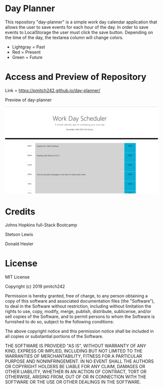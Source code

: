 # Day Planner

This repository "day-planner" is a simple work day calendar application that allows the user to save events for each hour of the day. In order to save events to LocalStorage the user must click the save button. Depending on the time of the day, the textarea column will change colors.

* Lightgray = Past
* Red = Present
* Green = Future



# Access and Preview of Repository

Link = https://pmitch242.github.io/day-planner/

Preview of day-planner
<a href="https:https://github.com/pmitch242/day-planner/blob/master/assets/images/preview.png">
<p><img src="assets/images/preview.png" alt="Preview">
</p>
</a>

# Credits
Johns Hopkins full-Stack Bootcamp

Stetson Lewis

Donald Hesler


# License
MIT License

Copyright (c) 2019 pmitch242

Permission is hereby granted, free of charge, to any person obtaining a copy of this software and associated documentation files (the "Software"), to deal in the Software without restriction, including without limitation the rights to use, copy, modify, merge, publish, distribute, sublicense, and/or sell copies of the Software, and to permit persons to whom the Software is furnished to do so, subject to the following conditions:

The above copyright notice and this permission notice shall be included in all copies or substantial portions of the Software.

THE SOFTWARE IS PROVIDED "AS IS", WITHOUT WARRANTY OF ANY KIND, EXPRESS OR IMPLIED, INCLUDING BUT NOT LIMITED TO THE WARRANTIES OF MERCHANTABILITY, FITNESS FOR A PARTICULAR PURPOSE AND NONINFRINGEMENT. IN NO EVENT SHALL THE AUTHORS OR COPYRIGHT HOLDERS BE LIABLE FOR ANY CLAIM, DAMAGES OR OTHER LIABILITY, WHETHER IN AN ACTION OF CONTRACT, TORT OR OTHERWISE, ARISING FROM, OUT OF OR IN CONNECTION WITH THE SOFTWARE OR THE USE OR OTHER DEALINGS IN THE SOFTWARE.

